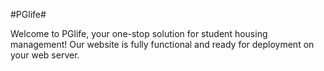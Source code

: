 #PGlife# 


Welcome to PGlife, your one-stop solution for student housing management! Our website is fully functional and ready for deployment on your web server. 

